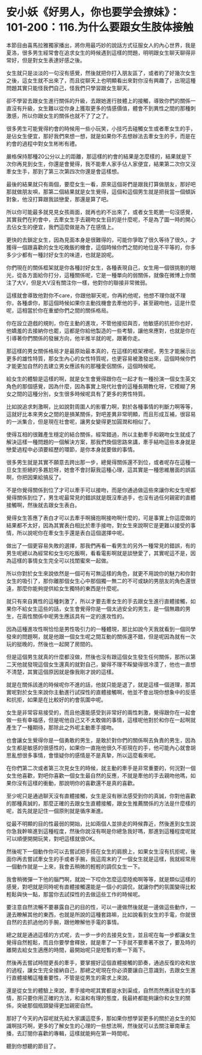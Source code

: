 # 安小妖《好男人，你也要学会撩妹》：101-200：116.为什么要跟女生肢体接触

本節目由喜馬拉雅獨家播出，將你用最巧妙的說話方式征服女人的內心世界，我是夏洛，很多男生經常會在追求女生的時候遇到這樣的問題，明明跟女生聊天聊得非常好，但是對女生表達好感之後。

女生就只是淡淡的一句沒有感覺，然後就把你打入朋友區了，或者約了好幾次女生之後，這女生就不出來了，而且從聊天上也明顯看出來對你沒有興趣了，出現這種問題其實只能怪我們自己，怪我們只學習跟女生聊天。

卻不學習去跟女生進行關係的升級，去跟她進行肢體上的接觸，導致你們的關係一直沒有升級，女生難以從你身上獲取更多的情感價值，體會不到異性之間的那種刺激感，所以你跟女生的關係也就不了了之了。

很多男生可能覺得約會的時候用一些小玩笑，小技巧去碰觸女生或者牽女生的手，是佔女生便宜，那好我們來想一想，就是如果你不去想辦法去牽女生的手，而是在約會的過程中對女生彬彬有禮。

嚴格保持那種20公分以上的距離，那這樣的約會的結果是怎麼樣的，結果就是下次你再見到女生，你還是會覺得，我不能牽人家手佔人家便宜，結果第二次你又沒牽女生手，那到了第三次第四次你還是會這樣想。

最後的結果就只有兩個，要麼女生一看，原來這個哥們是跟我打算做朋友，那好吧那就做朋友唄，那第二個結果就是女生覺得，這個和這個男生就是把我當一個傾訴對象，他沒打算跟我談戀愛，那還是算了吧。

所以你可能最多就見見女孩兩面，就再也約不出來了，或者女生乾脆一句沒感覺，其實我們在約會中，去牽女生手去親吻女生目的是什麼呢，不是為了圖一時的開心去佔女生的便宜，我們這麼做是為了在感情上。

更快的去鎖定女生，因為見面本身是很難得的，可能你爭取了很久等待了很久，才獲得一個跟喜歡的女生吃晚飯的機會，這個時候你們之間的地位是不平等的，你多多少少都有一種討好女生的味道，也就是說呢。

你們現在的關係框架就是你各種討好女生，各種表現自己，女生用一個很挑剔的眼光，從各方面給你打分，這種關係呢，它是一種單向的弱關係，就像在微博上你關注了大V，但是大V沒有關注你一樣，他對你的聯接非常微弱。

這樣就會導致他對你不care，你跟他聊天呢，你再約他呢，他想不理你就不理你，各種虐你，那這個時候如果你主動找機會去牽他的手，甚至親吻他，這是什麼呢，這相當於你在重塑你們之間的關係格局。

你在設立遊戲的規則，你在主動的進攻，不管他接招與否，他敏感的抗拒你也好，他嬌羞的去接納你也罷，這都是你給他製造的一些考驗，讓他來應對，也就是你在引導著你們關係的發展方向，他半推半就的呢，跟著你走。

那這樣的男女關係格局才是最原始最本真的，在這樣的框架裡呢，男生才能展示出更多的雄性特質，那女生內心的女性特質呢，也更容易被激發出來，這個時候你們才能更加自然的去建立男女應該有的那種愛侶關係，這個時候呢。

給女生的體驗是這樣的啊，就是女生會覺得跟你在一起才有一種扮演一個女生英文角色的那個感覺，因為什麼，因為事實上現代社會的這種長期教化呀，它模糊了男女之間的這種分別，女生很多時候呢具有了更多的男性特質。

比如說追求刺激啊，比如說對周圍人的影響力啊，對於各種事情的判斷力啊等等，這就好比本來男女之間的是損某關係，對吧差異非常明顯，而且形成互補，很容易的一派集合，但是現在社會呢，讓男女變得更加圓潤和相似了。

使得互相的很難產生穩定的結合關係，經常錯過，所以主動牽手和親吻女生就成了解決這樣一種問題的一個解決方案，那我們換個思路來講，牽手結吻這些本身就是戀愛過程中必須要經歷的環節，是你本身就要做的事情。

很多男生就是其實不願意去跨出那一步，總覺得關係還不到位，或者呢存在這種一旦女生拒絕的多尷尬呀，她會不會討厭我這種心理，這其實是一種思維層面的誤區啊，你把因果給搞反了。

不是你覺得關係到位了才可以牽手可以接吻，而是你通過做這些來讓你和女生呢都覺得關係到位了，男生呢最常見的錯誤就是既沒牽過手，也沒有過任何親密的直體接觸啊，然後就去跟女生表白。

覺得女生答應了表白才可以去牽手啊擁抱啊接吻啊什麼的，可是事實上你這麼做的結果都不太好，因為其實表白相比於牽手接吻，對女生來說啊它是更難以接受的事情，所以說呢你在牽女生手還是表白這個選擇中呢。

做出了一個更容易失敗的選擇，那我們再看一看男生的另外一種常見的錯誤，有的男生呢總以為經常和女生吃吃飯啊，看看電影啊就是談戀愛了，其實呢這不是，因為這樣的事情女生完全可以找閨蜜來一起做。

所以你對於女生來說依然是一個可有可無這樣的角色，就更不用說你的魅力和你對女生的吸引了，那你離那個女生心中那個獨一無二的不可或缺的男朋友的角色還很遠，那麼你能夠提供給女生獨特的東西是什麼呢。

就只有來自異性的這種刺激了，所以才要去牽女生的手去跟女生進行直體接觸，如果你不給女生這些的話，女生會覺得你是一個太過安全的男生，是一個無趣的男生，在兩性關係中呢男生應該具有一定的進攻性的。

因為這種進攻性啊恰恰是男性吸引力的一種體現，那比如說今天我就看到一個同學發來的問題啊，就是他跟一個女生呢之間互動的關係還不錯，但是呢因為就有一次玩的挺晚的，然後也一起開了房間的。

但是這個男生就真的什麼都沒做，然後也沒有跟這個女生發生任何關係，那所以第二天他就發現這個女生還真的就對自己，變得不理不睬變得很冷漠了，他也一直想不清楚，其實這個原因就是像我剛才說的這樣。

就是在關係該進的時候呢你不進的話，他就只能是退了，就是這樣一個道理，那其實呢對於女生來說你主動進行試探性的直體接觸啊，他並不會出現你想象中的反感和抗拒，如果是在比較好的約會氛圍中呢。

女生是非常容易接受的，而且他還能感受到非常好的兩性刺激，覺得跟你在一起會做一些有幸福感，但是呢他自己又不太敢做的事情，這樣呢他對於和你在一起啊就產生了一種期待，那除此之外呢主動牽手接吻。

也會讓女生覺得你是一個勇敢的男生，是敢於對你們的關係啊去負責的男生，因為女生都是敏感的很感性的，如果你一直拖他很久不拒現在的手，他可能內心就會胡思亂想很多事情，會懷疑你的感情是不是真摯，所以這麼看來呢。

在你們第二次或者第三次見女生的時候，就主動的牽手是非常重要的，何況對一個女生他喜歡，對吧你喜歡一個女生最自然的反應，不就是牽他的手去親吻他嗎，如果你沒有這樣的衝動，那說明你的喜歡還不是真的喜歡。

至少呢只是通過聊天沒有直體接觸，女生是沒有辦法感受到你的真誠，你對他喜歡的那種真誠的，那麼正確的去跟女生直體接觸，跟女生推薦關係的方法是什麼樣的呢，首先就是記住一個原則就是循序漸進。

從最不明顯的目的性最弱的開始，比如兩個人並排走的時候靠近，然後進到女生說你急我幹嘛進到這種程度，然後你說沒有啊是你總急我好嗎，那進到這種程度呢就可以順便開開玩笑，對吧這樣就很OK。

然後呢下一個動作你可以去嘗試把手搭在女生的肩膀上，如果女生沒有抗拒呢，後面你再去嘗試牽女生的手或者手腕，我這周末約了一個女生就是這樣，我就經常用一個動作就是一上來，我會去稍微的輕輕的調侃女生一下。

我會稍微彈一下他的腦門啊，就說一下哎你怎麼這麼陸痴啊等等，就是類似這樣的感覺，對吧就是同時呢有直體接觸還能是一個小的調侃，就讓你們的氛圍變得比較輕鬆與快一點，那當你去試探性的去做這些工作的時候呢。

要注意自然流暢不要暴露自己的目的性，可以一邊做然後就是一邊做這些動作，一邊去瞭解其他的東西，也就是所說的這種套路嘛，比如說看到女生的手電，你就很自然的去抓過他的手腕，跟他瞭解他手電的事情。

總之就是通過這樣的方式呢，去一步一步的去接見女生，並且呢在每一步都讓女生覺得自然輕鬆，而且你要學會釋放，就是牽了一下手就不要牽著不放了，要及時的離開去給女生適應的時間，最開始呢只是短暫的牽一下兩下。

然後再去嘗試時間更長的牽手，要掌握好這個直體接觸的節奏，通過反復的收和放的過程，讓女生完全接納自己，那總之呢現在你必須要讓自己意識到，去跟女生進行直體接觸這種重要性，不管是從男生的需求上來說。

還是從女生的體驗上來說，牽手接吻呢其實都是水到渠成，自然而然應該發生的事情，那只要你用正確的方法，和溫和有理的態度，我最終都能夠讓你和女生的關係，突破那個瓶頸變得更加親密自然。

那好了今天的內容呢就先給大家講這麼多，那如果你想學習更多的關於追女生的知識啊技巧啊，更多的了解女生的心理的一些想法啊，然後就可以去關注華南華主播，去訂閱你喜歡的專輯，這樣就能夠在第一時間呢。

聽到你想聽的節目了。